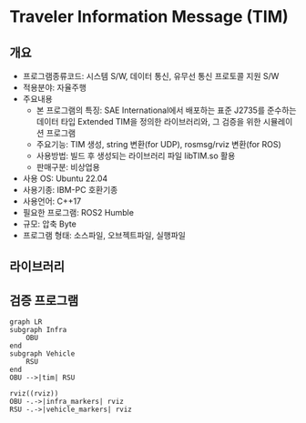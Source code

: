 # Traveler Information Message (TIM)
## 개요
- 프로그램종류코드: 시스템 S/W, 데이터 통신, 유무선 통신 프로토콜 지원 S/W
- 적용분야: 자율주행
- 주요내용
    - 본 프로그램의 특징: SAE International에서 배포하는 표준 J2735를 준수하는 데이터 타입 Extended TIM을 정의한 라이브러리와, 그 검증을 위한 시뮬레이션 프로그램
    - 주요기능: TIM 생성, string 변환(for UDP), rosmsg/rviz 변환(for ROS)
    - 사용방법: 빌드 후 생성되는 라이브러리 파일 libTIM.so 활용
    - 판매구분: 비상업용
- 사용 OS: Ubuntu 22.04
- 사용기종: IBM-PC 호환기종
- 사용언어: C++17
- 필요한 프로그램: ROS2 Humble
- 규모: 압축 Byte
- 프로그램 형태: 소스파일, 오브젝트파일, 실행파일


## 라이브러리



## 검증 프로그램
``` mermaid
graph LR
subgraph Infra
    OBU
end
subgraph Vehicle
    RSU
end
OBU -->|tim| RSU

rviz((rviz))
OBU -.->|infra_markers| rviz
RSU -.->|vehicle_markers| rviz
```
